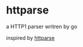 # httparse

a HTTP1 parser writren by go

inspired by [httparse](https://github.com/seanmonstar/httparse)
